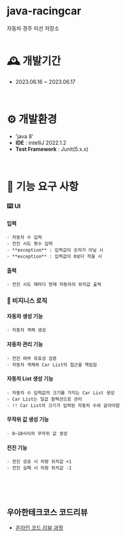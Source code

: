 # java-racingcar

자동차 경주 미션 저장소
<br>
<br>

# 🕰️ 개발기간
* 2023.06.16 ~ 2023.06.17
<br>


# ⚙️ 개발환경
- 'java 8'
- **IDE** : intelliJ 2022.1.2
- **Test Framework** : Junit(5.x.x)

<br>


# 📌 기능 요구 사항
### ⌨️ UI
  #### 입력
    - 자동차 수 입력
    - 전진 시도 횟수 입력
    - **exception** : 입력값이 숫자가 아닐 시
    - **exception** : 입력값이 0보다 작을 시

  #### 출력
    - 전진 시도 때마다 현재 자동차의 위치값 출력
    
### 🧾 비지니스 로직
  #### 자동차 생성 기능
    - 자동차 객체 생성
  #### 자동차 관리 기능
    - 전진 여부 유효성 검증
    - 자동차 객체와 Car List의 접근을 책임짐
  #### 자동차 List 생성 기능
    - 자동차 수 입력값의 크기를 가지는 Car List 생성
    - Car List는 일급 컬렉션으로 관리
    - !! Car List의 크기가 입력된 자동차 수와 같아야함
  #### 무작위 값 생성 기능
    - 0~10사이의 무작위 값 생성
  #### 전진 기능
    - 전진 성공 시 차량 위치값 +1
    - 전진 실패 시 차량 위치값 -1


<br>
<br>
<br>

## 우아한테크코스 코드리뷰

- [온라인 코드 리뷰 과정](https://github.com/woowacourse/woowacourse-docs/blob/master/maincourse/README.md)
